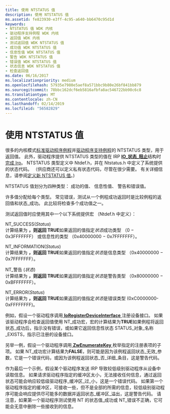 ```yaml
---
title: 使用 NTSTATUS 值
description: 使用 NTSTATUS 值
ms.assetid: fe823930-e3ff-4c95-a640-bb6470c95d1d
keywords:
- NTSTATUS 值 WDK 内核
- 驱动程序支持例程 WDK 内核
- 返回值 WDK 内核
- 测试返回值 WDK NTSTATUS 值
- 成功值 WDK NTSTATUS 值
- 信息性值 WDK NTSTATUS 值
- 警告 WDK NTSTATUS 值
- 错误值 WDK NTSTATUS 值
- 状态信息 WDK NTSTATUS 值
- 检查返回值
ms.date: 06/16/2017
ms.localizationpriority: medium
ms.openlocfilehash: 57935e7980e5aef8a571bbc9b80e26bf841bb879
ms.sourcegitcommit: 78bbc162dcf6eb5816afbfa8ac546722bb98c6c8
ms.translationtype: MT
ms.contentlocale: zh-CN
ms.lasthandoff: 02/14/2019
ms.locfileid: "56582829"
---
```

# <a name="using-ntstatus-values"></a>使用 NTSTATUS 值





很多的内核模式[标准驱动程序例程](https://docs.microsoft.com/windows-hardware/drivers/kernel/introduction-to-standard-driver-routines)并[驱动程序支持例程](https://msdn.microsoft.com/library/windows/hardware/ff563889)的 NTSTATUS 类型，用于返回值。 此外，驱动程序提供 NTSTATUS 类型的值在 IRP [ **IO\_状态\_阻止**](https://msdn.microsoft.com/library/windows/hardware/ff550671)结构时[完成 Irp](completing-irps.md)。 NTSTATUS 类型定义中 Ntdef.h，并在 Ntstatus.h 中定义了系统提供的状态代码。 （供应商还可以定义私有状态代码，尽管在很少需要。 有关详细信息，请参阅[定义新 NTSTATUS 值](defining-new-ntstatus-values.md)。)

NTSTATUS 值划分为四种类型： 成功的值、 信息性值、 警告和错误值。

许多值分配给每个类型。 常见错误，测试从一个例程成功返回时是比较例程的返回值和状态\_成功。 此比较将检查多个成功值之一。

测试返回值时应使用其中一个以下系统提供宏 （Ntdef.h 中定义）：

<a href="" id="nt-success-status-"></a>NT\_SUCCESS(*Status*)  
计算结果为 **，则返回 TRUE**如果返回的值指定*状态*成功类型 （0 − 0x3FFFFFFF） 或信息性的类型 （0x40000000 − 0x7FFFFFFF）。

<a href="" id="nt-information-status-"></a>NT\_INFORMATION(*Status*)  
计算结果为 **，则返回 TRUE**如果返回的值指定*状态*是信息类型 （0x40000000 − 0x7FFFFFFF）。

<a href="" id="nt-warning-status-"></a>NT\_警告 (*状态*)  
计算结果为 **，则返回 TRUE**如果返回的值指定*状态*是警告类型 （0x80000000 − 0xBFFFFFFF）。

<a href="" id="nt-error-status-"></a>NT\_ERROR(*Status*)  
计算结果为 **，则返回 TRUE**如果返回的值指定*状态*是错误类型 (0xC0000000-0xFFFFFFFF)。

例如，假设一个驱动程序调用[ **IoRegisterDeviceInterface** ](https://msdn.microsoft.com/library/windows/hardware/ff549506)注册设备接口。 如果该驱动程序会检查返回值使用 NT\_成功宏，宏的计算结果为**TRUE**如果例程将返回状态\_成功后，指示没有错误，或如果它返回信息性状态 STATUS\_对象\_名称\_EXISTS，指示已注册的设备接口。

另举一例，假设一个驱动程序调用[ **ZwEnumerateKey** ](https://msdn.microsoft.com/library/windows/hardware/ff566447)枚举指定的注册表项的子项。 如果 NT\_成功宏计算结果为**FALSE**，则可能是因为该例程返回状态\_无效\_参数，它是一个错误代码，或因为该例程返回状态\_否\_详细\_条目，这是警告代码。

作为最后一个示例，假设某个驱动程序发送 IRP 导致较低级别驱动程序从设备中读取信息。 如果请求驱动程序指定的缓冲区太小，无法接收任何信息，通过返回状态可能会响应较低级驱动程序\_缓冲区\_过\_小，这是一个错误代码。 如果第一个驱动程序指定的缓冲区，可接收一些，但不是全部的所需的信息，较低级别驱动程序可能会响应提供尽可能多的数据并返回状态\_缓冲区\_溢出，这是警告代码。 请注意，如果第一个驱动程序测试使用 NT 的状态值\_成功或 NT\_错误不正确，它可能会无意中删除一些接收到的信息。

 

 




